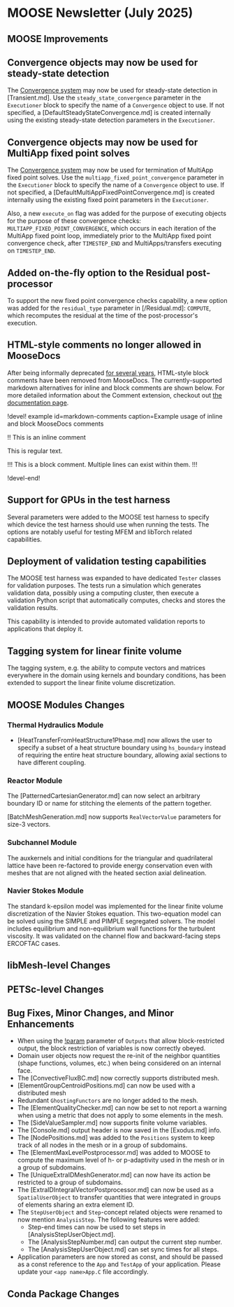# MOOSE Newsletter (July 2025)

## MOOSE Improvements

## Convergence objects may now be used for steady-state detection

The [Convergence system](syntax/Convergence/index.md) may now be used for steady-state
detection in [Transient.md]. Use the `steady_state_convergence` parameter in the
`Executioner` block to specify the name of a `Convergence` object to use. If
not specified, a [DefaultSteadyStateConvergence.md] is created internally
using the existing steady-state detection parameters in the `Executioner`.

## Convergence objects may now be used for MultiApp fixed point solves

The [Convergence system](syntax/Convergence/index.md) may now be used for termination
of MultiApp fixed point solves. Use the `multiapp_fixed_point_convergence` parameter
in the `Executioner` block to specify the name of a `Convergence` object to use. If
not specified, a [DefaultMultiAppFixedPointConvergence.md] is created internally
using the existing fixed point parameters in the `Executioner`.

Also, a new `execute_on` flag was added for the purpose of executing objects
for the purpose of these convergence checks: `MULTIAPP_FIXED_POINT_CONVERGENCE`,
which occurs in each iteration of the MultiApp fixed point loop, immediately prior
to the MultiApp fixed point convergence check, after `TIMESTEP_END` and MultiApps/transfers
executing on `TIMESTEP_END`.

## Added on-the-fly option to the Residual post-processor

To support the new fixed point convergence checks capability, a new option was added
for the `residual_type` parameter in [/Residual.md]: `COMPUTE`, which recomputes
the residual at the time of the post-processor's execution.

## HTML-style comments no longer allowed in MooseDocs

After being informally deprecated [for several years](https://github.com/idaholab/moose/blame/e82beba543d0047b0777b6f322a16cfa69a50ec9/python/MooseDocs/extensions/comment.py#L36),
HTML-style block comments have been removed from MooseDocs. The currently-supported markdown
alternatives for inline and block comments are shown below. For more detailed information about the
Comment extension, checkout out [the documentation page](extensions/comment.md).

!devel! example id=markdown-comments caption=Example usage of inline and block MooseDocs comments

!! This is an inline comment

This is regular text.

!!!
This is a block comment.
Multiple lines can exist within them.
!!!

!devel-end!

## Support for GPUs in the test harness

Several parameters were added to the MOOSE test harness to specify which device the test harness should
use when running the tests. The options are notably useful for testing MFEM and libTorch related capabilities.

## Deployment of validation testing capabilities

The MOOSE test harness was expanded to have dedicated `Tester` classes for validation purposes. The
tests run a simulation which generates validation data, possibly using a computing cluster, then
execute a validation Python script that automatically computes, checks and stores the validation results.

This capability is intended to provide automated validation reports to applications that deploy it.

## Tagging system for linear finite volume

The tagging system, e.g. the ability to compute vectors and matrices everywhere in the domain using
kernels and boundary conditions, has been extended to support the linear finite volume discretization.

## MOOSE Modules Changes

### Thermal Hydraulics Module

- [HeatTransferFromHeatStructure1Phase.md] now allows the user to specify a subset
  of a heat structure boundary using `hs_boundary` instead of requiring the entire
  heat structure boundary, allowing axial sections to have different coupling.

### Reactor Module

The [PatternedCartesianGenerator.md] can now select an arbitrary boundary ID or name for stitching
the elements of the pattern together.

[BatchMeshGeneration.md] now supports `RealVectorValue` parameters for size-3 vectors.

### Subchannel Module

The auxkernels and initial conditions for the triangular and quadrilateral lattice have been re-factored
to provide energy conservation even with meshes that are not aligned with the heated section axial
delineation.

### Navier Stokes Module

The standard k-epsilon model was implemented for the linear finite volume discretization of the Navier
Stokes equation. This two-equation model can be solved using the SIMPLE and PIMPLE segregated solvers.
The model includes equilibrium and non-equilibrium wall functions for the turbulent viscosity. It was
validated on the channel flow and backward-facing steps ERCOFTAC cases.

## libMesh-level Changes

## PETSc-level Changes

## Bug Fixes, Minor Changes, and Minor Enhancements

- When using the [!param](/Outputs/Exodus/sampling_blocks) parameter of `Outputs` that allow block-restricted output,
  the block restriction of variables is now correctly obeyed.
- Domain user objects now request the re-init of the neighbor quantities (shape functions, volumes, etc.) when being considered on an internal face.
- The [ConvectiveFluxBC.md] now correctly supports distributed mesh.
- [ElementGroupCentroidPositions.md] can now be used with a distributed mesh
- Redundant `GhostingFunctors` are no longer added to the mesh.
- The [ElementQualityChecker.md] can now be set to not report a warning when using a metric that does not apply to some elements in the mesh.
- The [SideValueSampler.md] now supports finite volume variables.
- The [Console.md] output header is now saved in the [Exodus.md] info.
- The [NodePositions.md] was added to the `Positions` system to keep track of all nodes in the mesh or in a group of subdomains.
- The [ElementMaxLevelPostprocessor.md] was added to MOOSE to compute the maximum level of h- or p-adaptivity used in the mesh or in a group of subdomains.
- The [UniqueExtraIDMeshGenerator.md] can now have its action be restricted to a group of subdomains.
- The [ExtraIDIntegralVectorPostprocessor.md] can now be used as a `SpatialUserObject` to transfer quantities that were integrated in groups of elements sharing an extra element ID.
- The `StepUserObject` and `Step`-concept related objects were renamed to now mention `AnalysisStep`. The following features were added:
  - Step-end times can now be used to set steps in [AnalysisStepUserObject.md].
  - The [AnalysisStepNumber.md] can output the current step number.
  - The [AnalysisStepUserObject.md] can set sync times for all steps.
- Application parameters are now stored as const, and should be passed as a const reference to the
  `App` and `TestApp` of your application. Please update your `<app name>App.C` file accordingly.


## Conda Package Changes
